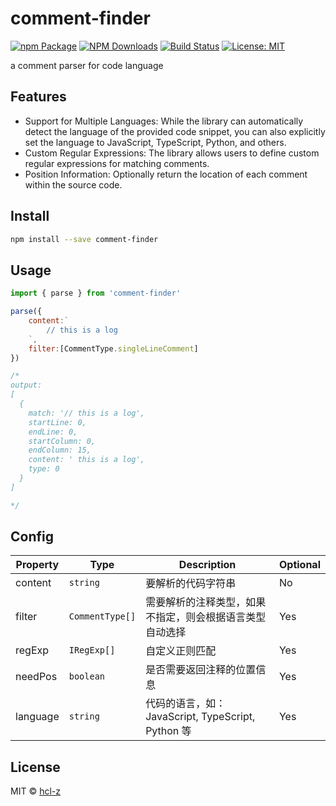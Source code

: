 # comment-finder
[![npm Package](https://img.shields.io/npm/v/comment-finder.svg?style=flat-square)](https://www.npmjs.org/package/comment-finder)
[![NPM Downloads](https://img.shields.io/npm/dm/comment-finder.svg)](https://npmjs.org/package/comment-finder)
[![Build Status](https://github.com/hcl-z/comment-finder/actions/workflows/npm-publish.yml/badge.svg)](https://github.com/hcl-z/comment-finder/actions/npm-publish.yml)
[![License: MIT](https://img.shields.io/badge/License-MIT-yellow.svg)](https://opensource.org/licenses/MIT)

a comment parser for code language

## Features 
- Support for Multiple Languages: While the library can automatically detect the language of the provided code snippet, you can also explicitly set the language to JavaScript, TypeScript, Python, and others.
- Custom Regular Expressions: The library allows users to define custom regular expressions for matching comments.
- Position Information: Optionally return the location of each comment within the source code.


## Install

```bash
npm install --save comment-finder
```

## Usage

```js
import { parse } from 'comment-finder'

parse({
    content:`
        // this is a log
    `,
    filter:[CommentType.singleLineComment]
})

/*
output:
[
  {
    match: '// this is a log',
    startLine: 0,
    endLine: 0,
    startColumn: 0,
    endColumn: 15,
    content: ' this is a log',
    type: 0
  }
]

*/
```

## Config
| Property | Type            | Description                                              | Optional |
| -------- | --------------- | -------------------------------------------------------- | -------- |
| content  | `string`        | 要解析的代码字符串                                       | No       |
| filter   | `CommentType[]` | 需要解析的注释类型，如果不指定，则会根据语言类型自动选择 | Yes      |
| regExp   | `IRegExp[]`     | 自定义正则匹配                                           | Yes      |
| needPos  | `boolean`       | 是否需要返回注释的位置信息                               | Yes      |
| language | `string`        | 代码的语言，如：JavaScript, TypeScript, Python 等        | Yes      |

## License

MIT © [hcl-z](https://github.com/hcl-z)
